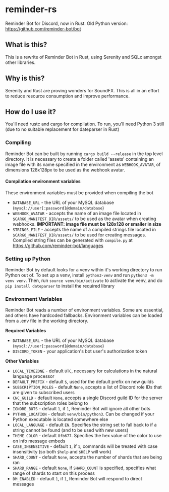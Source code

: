 # reminder-rs
Reminder Bot for Discord, now in Rust.
Old Python version: https://github.com/reminder-bot/bot

## What is this?
This is a rewrite of Reminder Bot in Rust, using Serenity and SQLx amongst other libraries.

## Why is this?
Serenity and Rust are proving wonders for SoundFX. This is all in an effort to reduce resource consumption and improve performance.

## How do I use it?
You'll need rustc and cargo for compilation. To run, you'll need Python 3 still (due to no suitable replacement for dateparser in Rust)

### Compiling
Reminder Bot can be built by running `cargo build --release` in the top level directory. It is necessary to create a folder called 'assets' containing an image file with its name specified in the environment as `WEBHOOK_AVATAR`, of dimensions 128x128px to be used as the webhook avatar.

#### Compilation environment variables
These environment variables must be provided when compiling the bot
* `DATABASE_URL` - the URL of your MySQL database (`mysql://user[:password]@domain/database`)
* `WEBHOOK_AVATAR` - accepts the name of an image file located in `$CARGO_MANIFEST_DIR/assets/` to be used as the avatar when creating webhooks. **IMPORTANT: image file must be 128x128 or smaller in size**
* `STRINGS_FILE` - accepts the name of a compiled strings file located in `$CARGO_MANIFEST_DIR/assets/` to be used for creating messages. Compiled string files can be generated with `compile.py` at https://github.com/reminder-bot/languages

### Setting up Python
Reminder Bot by default looks for a venv within it's working directory to run Python out of. To set up a venv, install `python3-venv` and run `python3 -m venv venv`. Then, run `source venv/bin/activate` to activate the venv, and do `pip install dateparser` to install the required library

### Environment Variables
Reminder Bot reads a number of environment variables. Some are essential, and others have hardcoded fallbacks. Environment variables can be loaded from a .env file in the working directory.

__Required Variables__
* `DATABASE_URL` - the URL of your MySQL database (`mysql://user[:password]@domain/database`)
* `DISCORD_TOKEN` - your application's bot user's authorization token

__Other Variables__
* `LOCAL_TIMEZONE` - default `UTC`, necessary for calculations in the natural language processor
* `DEFAULT_PREFIX` - default `$`, used for the default prefix on new guilds
* `SUBSCRIPTION_ROLES` - default `None`, accepts a list of Discord role IDs that are given to subscribed users
* `CNC_GUILD` - default `None`, accepts a single Discord guild ID for the server that the subscription roles belong to
* `IGNORE_BOTS` - default `1`, if `1`, Reminder Bot will ignore all other bots
* `PYTHON_LOCATION` - default `venv/bin/python3`. Can be changed if your Python executable is located somewhere else
* `LOCAL_LANGUAGE` - default `EN`. Specifies the string set to fall back to if a string cannot be found (and to be used with new users)
* `THEME_COLOR` - default `8fb677`. Specifies the hex value of the color to use on info message embeds 
* `CASE_INSENSITIVE` - default `1`, if `1`, commands will be treated with case insensitivity (so both `$help` and `$HELP` will work)
* `SHARD_COUNT` - default `None`, accepts the number of shards that are being ran
* `SHARD_RANGE` - default `None`, if `SHARD_COUNT` is specified, specifies what range of shards to start on this process 
* `DM_ENABLED` - default `1`, if `1`, Reminder Bot will respond to direct messages
